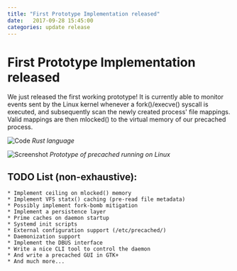 ```yaml
---
title: "First Prototype Implementation released"
date:   2017-09-28 15:45:00
categories: update release
---
```


# First Prototype Implementation released

We just released the first working prototype!
It is currently able to monitor events sent by the Linux kernel whenever a
fork()/execve() syscall is executed, and subsequently scan the newly created
process' file mappings. Valid mappings are then mlocked() to the virtual
memory of our precached process.

![Code](/precached/images/code.png)
*Rust language*

![Screenshot](/precached/images/screenshot.png)
*Prototype of precached running on Linux*

## TODO List (non-exhaustive):
	* Implement ceiling on mlocked() memory
	* Implement VFS statx() caching (pre-read file metadata)
	* Possibly implement fork-bomb mitigation
	* Implement a persistence layer
	* Prime caches on daemon startup
	* Systemd init scripts
	* External configuration support (/etc/precached/)
	* Daemonization support
	* Implement the DBUS interface
	* Write a nice CLI tool to control the daemon
	* And write a precached GUI in GTK+
	* And much more...
